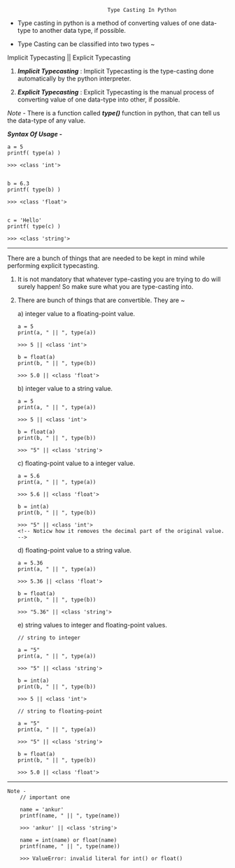                                     Type Casting In Python

* Type casting in python is a method of converting values of one data-type to another data type, if possible.

* Type Casting can be classified into two types ~

Implicit Typecasting || Explicit Typecasting

01. **_Implicit Typecasting_** : Implicit Typecasting is the type-casting done automatically by the python interpreter.

02. **_Explicit Typecasting_** : Explicit Typecasting is the manual process of converting value of one data-type into other, if possible.

_Note_ - There is a function called **_type()_** function in python, that can tell us the data-type of any value.

**_Syntax Of Usage -_**

    a = 5
    printf( type(a) )

    >>> <class 'int'>


    b = 6.3
    printf( type(b) )

    >>> <class 'float'>


    c = 'Hello'
    printf( type(c) )

    >>> <class 'string'>

-------------------------------------------------

There are a bunch of things that are needed to be kept in mind while performing explicit typecasting.

01. It is not mandatory that whatever type-casting you are trying to do will surely happen! So make sure what you are type-casting into.

02. There are bunch of things that are convertible. They are ~

    a) integer value to a floating-point value.

        a = 5
        print(a, " || ", type(a))

        >>> 5 || <class 'int'>

        b = float(a)
        print(b, " || ", type(b))

        >>> 5.0 || <class 'float'>

    b) integer value to a string value.

        a = 5
        print(a, " || ", type(a))

        >>> 5 || <class 'int'>

        b = float(a)
        print(b, " || ", type(b))

        >>> "5" || <class 'string'>

    c) floating-point value to a integer value.

        a = 5.6
        print(a, " || ", type(a))

        >>> 5.6 || <class 'float'>
    
        b = int(a)
        print(b, " || ", type(b))

        >>> "5" || <class 'int'>
        <!-- Noticw how it removes the decimal part of the original value. -->
        
    d) floating-point value to a string value.
    
        a = 5.36
        print(a, " || ", type(a))

        >>> 5.36 || <class 'float'>

        b = float(a)
        print(b, " || ", type(b))

        >>> "5.36" || <class 'string'>


    e) string values to integer and floating-point values.

        // string to integer

        a = "5"
        print(a, " || ", type(a))

        >>> "5" || <class 'string'>

        b = int(a)
        print(b, " || ", type(b))

        >>> 5 || <class 'int'>

        // string to floating-point

        a = "5"
        print(a, " || ", type(a))

        >>> "5" || <class 'string'>

        b = float(a)
        print(b, " || ", type(b))

        >>> 5.0 || <class 'float'>

-------------------------------------------------

    Note -
        // important one

        name = 'ankur'
        printf(name, " || ", type(name))

        >>> 'ankur' || <class 'string'>

        name = int(name) or float(name)
        printf(name, " || ", type(name))

        >>> ValueError: invalid literal for int() or float()